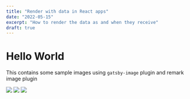 ```yaml
---
title: "Render with data in React apps"
date: "2022-05-15"
excerpt: "How to render the data as and when they receive"
draft: true
---
```


# Hello World
This contains some sample images using `gatsby-image` plugin and remark image plugin

![](github-153-675523.png)
![](mepref.gif)
![](https://pandao.github.io/editor.md/examples/images/8.jpg)